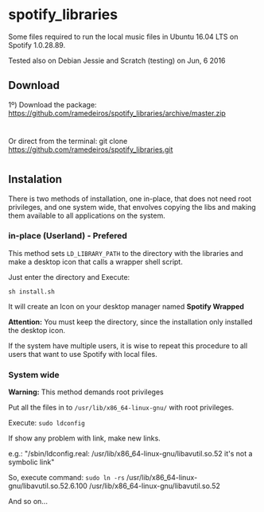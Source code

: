 # spotify_libraries
Some files required to run the local music files in Ubuntu 16.04 LTS on Spotify 1.0.28.89.

Tested also on Debian Jessie and Scratch (testing) on Jun, 6 2016

## Download
1º) Download the package: https://github.com/ramedeiros/spotify_libraries/archive/master.zip
#
Or direct from the terminal: git clone https://github.com/ramedeiros/spotify_libraries.git
#

## Instalation

There is two methods of installation, one in-place, that does not need root privileges, and one system wide, that envolves copying the libs and making them available to all applications on the system.

### in-place (Userland) - Prefered

This method sets `LD_LIBRARY_PATH` to the directory with the libraries and make a desktop icon that calls a wrapper shell script.

Just enter the directory and Execute:

`sh install.sh`

It will create an Icon on your desktop manager named **Spotify Wrapped**

**Attention:** You must keep the directory, since the installation only installed the desktop icon.

If the system have multiple users, it is wise to repeat this procedure to all users that want to use Spotify with local files.

### System wide

**Warning:** This method demands root privileges

Put all the files in to `/usr/lib/x86_64-linux-gnu/` with root privileges.

Execute: `sudo ldconfig`

If show any problem with link, make new links.

e.g.: "/sbin/ldconfig.real: /usr/lib/x86_64-linux-gnu/libavutil.so.52 it's not a symbolic link"


So, execute command: `sudo ln -rs` /usr/lib/x86_64-linux-gnu/libavutil.so.52.6.100 /usr/lib/x86_64-linux-gnu/libavutil.so.52

And so on...
